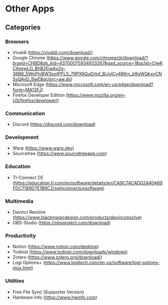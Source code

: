 # Other Apps

## Categories

### Browsers
* Vivaldi (https://vivaldi.com/download/)
* Google Chrome (https://www.google.com/chrome/dr/download/?brand=CHBD&ds_kid=43700075934933267&gad_source=1&gclid=CjwKCAjwwLO_BhB2EiwAx2e-36B8_5WpPhiBW3ootPFLS_7RPX6QuDrluf_8IJylCy486m_b9gWQkxoCN5sQAvD_BwE&gclsrc=aw.ds)
* Microsoft Edge (https://www.microsoft.com/en-us/edge/download?form=MA13FJ)
* Firefox Developer Edition (https://www.mozilla.org/en-US/firefox/developer/)

### Communication
* Discord (https://discord.com/download)
### Development
* Warp (https://www.warp.dev)
* Sourcetree (https://www.sourcetreeapp.com)
### Education
* TI-Connect CE (https://education.ti.com/en/software/details/en/CA9C74CAD02440A69FDC7189D7E1B6C2/swticonnectcesoftware)
### Multimedia
* Davinci Resolve (https://www.blackmagicdesign.com/products/davinciresolve)
* OBS-Studio (https://obsproject.com/download)
### Productivity
* Notion (https://www.notion.com/desktop)
* Todoist (https://www.todoist.com/downloads/windows)
* Zotero (https://www.zotero.org/download/)
* Logi Options+ (https://www.logitech.com/en-us/software/logi-options-plus.html)
### Utilities
* Free File Sync (Supporter Version)
* Hardware Info (https://www.hwinfo.com)



